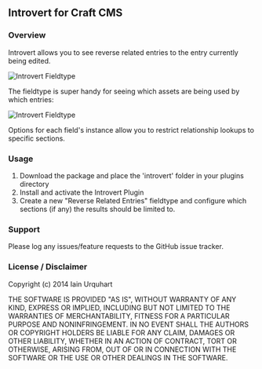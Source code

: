 ## Introvert for Craft CMS

### Overview

Introvert allows you to see reverse related entries to the entry currently being edited.

![Introvert Fieldtype](http://f.cl.ly/items/1k2b0y0e3T1W2b0k3V2B/Image%202014-05-20%20at%2010.15.05%20PM.png)

The fieldtype is super handy for seeing which assets are being used by which entries:

![Introvert Fieldtype](http://f.cl.ly/items/0H3c3o0g0L332e033Y36/Image%202014-05-21%20at%208.24.40%20PM.png)


Options for each field's instance allow you to restrict relationship lookups to specific sections.

### Usage

1. Download the package and place the 'introvert' folder in your plugins directory
2. Install and activate the Introvert Plugin
3. Create a new "Reverse Related Entries" fieldtype and configure which sections (if any) the results should be limited to.

### Support

Please log any issues/feature requests to the GitHub issue tracker.

### License / Disclaimer

Copyright (c) 2014 Iain Urquhart

THE SOFTWARE IS PROVIDED "AS IS", WITHOUT WARRANTY OF ANY KIND, EXPRESS OR
IMPLIED, INCLUDING BUT NOT LIMITED TO THE WARRANTIES OF MERCHANTABILITY,
FITNESS FOR A PARTICULAR PURPOSE AND NONINFRINGEMENT. IN NO EVENT SHALL THE
AUTHORS OR COPYRIGHT HOLDERS BE LIABLE FOR ANY CLAIM, DAMAGES OR OTHER
LIABILITY, WHETHER IN AN ACTION OF CONTRACT, TORT OR OTHERWISE, ARISING FROM,
OUT OF OR IN CONNECTION WITH THE SOFTWARE OR THE USE OR OTHER DEALINGS IN
THE SOFTWARE.
